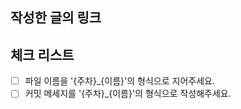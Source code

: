 ## 작성한 글의 링크


## 체크 리스트
- [ ] 파일 이름을 '{주차}_{이름}'의 형식으로 지어주세요.
- [ ] 커밋 메세지를 '{주차}_{이름}'의 형식으로 작성해주세요.
